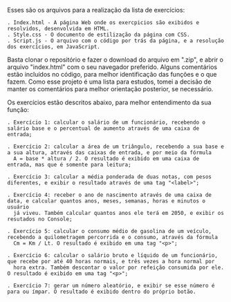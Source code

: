   Esses são os arquivos para a realização da lista de exercícios:
  
    . Index.html - A página Web onde os exercpicios são exibidos e resolvidos, desenvolvida em HTML.
    . Style.css - O documento de estilização da página com CSS.
    . Script.js - O arquivo com o código por trás da página, e a resolução dos exercícios, em JavaScript.

  Basta clonar o repositório e fazer o download do arquivo em ".zip", e abrir o arquivo "index.html" com o seu navegador preferido.
  Alguns comentários estão incluídos no código, para melhor identificação das funções e o que fazem. Como esse projeto é uma lista para
estudos, tomei a decisão de manter os comentários para melhor orientação posterior, se necessário.

  Os exercícios estão descritos abaixo, para melhor entendimento da sua função:
  
    . Exercício 1: calcular o salário de um funcionário, recebendo o salário base e o percentual de aumento através de uma caixa de entrada;
    
    . Exercício 2: calcular a área de um triângulo, recebendo a sua base e a sua altura, através das caixas de entrada, e por meio da fórmula
      A = base * altura / 2. O resultado é exibido em uma caixa de entrada, mas que é somente para leitura;
      
    . Exercício 3: calcular a média ponderada de duas notas, com pesos diferentes, e exibir o resultado através de uma tag "<label>";
    
    . Exercício 4: receber o ano de nascimento através de uma caixa de data, e calcular quantos anos, meses, semanas, horas e minutos o usuário
      já viveu. Também calcular quantos anos ele terá em 2050, e exibir os resutados no Console;
      
    . Exercício 5: calcular o consumo médio de gasolina de um veículo, recebendo a quilometragem percorrida e o consumo, através da fórmula
      Cm = Km / Lt. O resultado é exibido em uma tag "<p>";
      
    . Exercício 6: calcular o salário bruto e líquido de um funcionário, que recebe por até 40 horas normais, e três vezes a hora normal por 
      hora extra. Também descontar o valor por refeição consumida por ele. O resultado é exibido em uma tag "<p>";
      
    . Exercício 7: gerar um número aleatório, e exibir se esse número é para ou ímpar. O resultado é exibido dentro do próprio botão.
